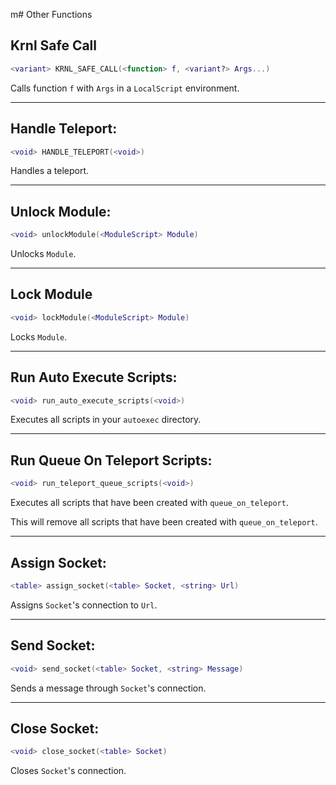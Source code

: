 m# Other Functions

## Krnl Safe Call
```lua
<variant> KRNL_SAFE_CALL(<function> f, <variant?> Args...)
```
Calls function `f` with `Args` in a `LocalScript` environment.

---

## Handle Teleport:
```lua
<void> HANDLE_TELEPORT(<void>)
```
Handles a teleport.

---

## Unlock Module:
```lua
<void> unlockModule(<ModuleScript> Module)
```
Unlocks `Module`.

---

## Lock Module
```lua
<void> lockModule(<ModuleScript> Module)
```
Locks `Module`.

---

## Run Auto Execute Scripts:
```lua
<void> run_auto_execute_scripts(<void>)
```
Executes all scripts in your `autoexec` directory.

---

## Run Queue On Teleport Scripts:
```lua
<void> run_teleport_queue_scripts(<void>)
```
Executes all scripts that have been created with `queue_on_teleport`.

This will remove all scripts that have been created with `queue_on_teleport`.

---

## Assign Socket:
```lua
<table> assign_socket(<table> Socket, <string> Url)
```
Assigns `Socket`'s connection to `Url`.

---

## Send Socket:
```lua
<void> send_socket(<table> Socket, <string> Message)
```
Sends a message through `Socket`'s connection.

---

## Close Socket:
```lua
<void> close_socket(<table> Socket)
```
Closes `Socket`'s connection.